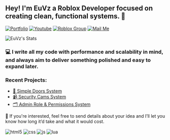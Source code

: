 ## Hey! I'm EuVz a Roblox Developer focused on creating clean, functional systems. 🚀

[![Portfolio](https://img.shields.io/badge/website-000000?style=for-the-badge&logo=About.me&logoColor=white)]([https://euvzportfolio.vercel.app/])
[![Youtube](https://img.shields.io/badge/YouTube-FF0000?style=for-the-badge&logo=youtube&logoColor=white)](https://www.youtube.com/@euvizinnho)
[![Roblox Group](https://img.shields.io/badge/Slack-4A154B?style=for-the-badge&logo=slack&logoColor=white)](https://www.roblox.com/pt/communities/900841263/Kize-Studios#!/about)
[![Mail Me](https://img.shields.io/badge/Gmail-D14836?style=for-the-badge&logo=gmail&logoColor=white)](mailto:euvizinnho@gmail.com?subject=Project%20Inquiry&body=Hello,%20I%20have%20a%20project%20I'd%20like%20to%20discuss%20with%20you.%20Would%20you%20be%20available%20to%20work%20on%20it?)

![EuVz's Stats](https://github-readme-stats.vercel.app/api?username=WizzyPC)

### 💻 I write all my code with performance and scalability in mind, and always aim to deliver something polished and easy to expand later.

### Recent Projects:
- [🚪 Simple Doors System](https://euvzportfolio.vercel.app/projects/simpledoors-system)<br/>
- [📹 Security Cams System](https://euvzportfolio.vercel.app/projects/securitycams-system)<br/>
- [🗂️ Admin Role & Permissions System](https://euvzportfolio.vercel.app/projects/adminrole-permissions-system)<br/>

💸 If you're interested, feel free to send details about your idea and I’ll let you know how long it’d take and what it would cost.


<div style="display: inline_block">
  <img align="center" alt="html5" src="https://img.shields.io/badge/HTML5-E34F26?style=for-the-badge&logo=html5&logoColor=white" />
  <img align="center" alt="css" src="https://img.shields.io/badge/CSS3-1572B6?style=for-the-badge&logo=css3&logoColor=white" />
  <img align="center" alt="js" src="https://img.shields.io/badge/JavaScript-F7DF1E?style=for-the-badge&logo=javascript&logoColor=black" />
  <img align="center" alt="lua" src="https://img.shields.io/badge/Lua-2C2D72?style=for-the-badge&logo=lua&logoColor=white" />
</div><br/>
